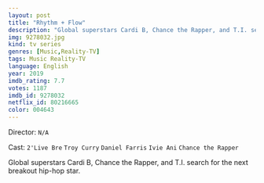 ```yaml
---
layout: post
title: "Rhythm + Flow"
description: "Global superstars Cardi B, Chance the Rapper, and T.I. search for the next breakout hip-hop star..."
img: 9278032.jpg
kind: tv series
genres: [Music,Reality-TV]
tags: Music Reality-TV 
language: English
year: 2019
imdb_rating: 7.7
votes: 1187
imdb_id: 9278032
netflix_id: 80216665
color: 004643
---
```

Director: `N/A`  

Cast: `2'Live Bre` `Troy Curry` `Daniel Farris` `Ivie Ani` `Chance the Rapper` 

Global superstars Cardi B, Chance the Rapper, and T.I. search for the next breakout hip-hop star.